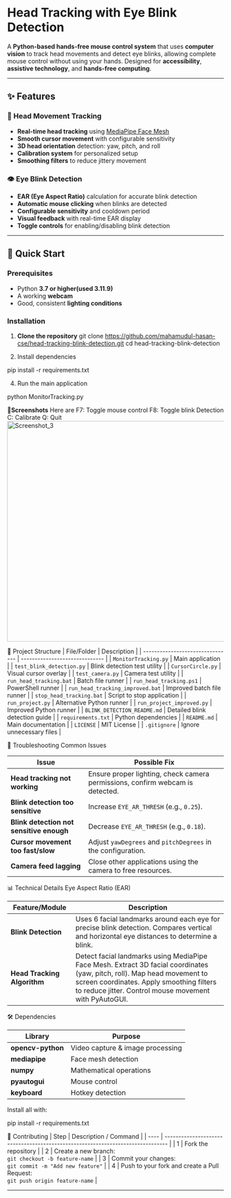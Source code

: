 # Head Tracking with Eye Blink Detection

A **Python-based hands-free mouse control system** that uses **computer vision** to track head movements and detect eye blinks, allowing complete mouse control without using your hands. Designed for **accessibility**, **assistive technology**, and **hands-free computing**.

---

## ✨ Features

### 🎯 Head Movement Tracking
- **Real-time head tracking** using [MediaPipe Face Mesh](https://developers.google.com/mediapipe/solutions/vision/face_mesh)
- **Smooth cursor movement** with configurable sensitivity
- **3D head orientation** detection: yaw, pitch, and roll
- **Calibration system** for personalized setup
- **Smoothing filters** to reduce jittery movement

### 👁 Eye Blink Detection
- **EAR (Eye Aspect Ratio)** calculation for accurate blink detection
- **Automatic mouse clicking** when blinks are detected
- **Configurable sensitivity** and cooldown period
- **Visual feedback** with real-time EAR display
- **Toggle controls** for enabling/disabling blink detection

---

## 🚀 Quick Start

### Prerequisites
- Python **3.7 or higher(used 3.11.9)**
- A working **webcam**
- Good, consistent **lighting conditions**

### Installation

1. **Clone the repository**
   git clone https://github.com/mahamudul-hasan-cse/head-tracking-blink-detection.git
   cd head-tracking-blink-detection
   
3. Install dependencies

pip install -r requirements.txt

4. Run the main application

python MonitorTracking.py

**📸Screenshots**
Here are
F7: Toggle mouse control
F8: Toggle blink Detection
C: Calibrate
Q: Quit
<img width="1287" height="512" alt="Screenshot_3" src="https://github.com/user-attachments/assets/405b889c-a5da-4e22-a2e3-be7d3bd081e6" />

📁 Project Structure
| File/Folder                      | Description                    |
| -------------------------------- | ------------------------------ |
| `MonitorTracking.py`             | Main application               |
| `test_blink_detection.py`        | Blink detection test utility   |
| `CursorCircle.py`                | Visual cursor overlay          |
| `test_camera.py`                 | Camera test utility            |
| `run_head_tracking.bat`          | Batch file runner              |
| `run_head_tracking.ps1`          | PowerShell runner              |
| `run_head_tracking_improved.bat` | Improved batch file runner     |
| `stop_head_tracking.bat`         | Script to stop application     |
| `run_project.py`                 | Alternative Python runner      |
| `run_project_improved.py`        | Improved Python runner         |
| `BLINK_DETECTION_README.md`      | Detailed blink detection guide |
| `requirements.txt`               | Python dependencies            |
| `README.md`                      | Main documentation             |
| `LICENSE`                        | MIT License                    |
| `.gitignore`                     | Ignore unnecessary files       |


🔧 Troubleshooting
Common Issues

| Issue                                    | Possible Fix                                                                  |
| ---------------------------------------- | ----------------------------------------------------------------------------- |
| **Head tracking not working**            | Ensure proper lighting, check camera permissions, confirm webcam is detected. |
| **Blink detection too sensitive**        | Increase `EYE_AR_THRESH` (e.g., `0.25`).                                      |
| **Blink detection not sensitive enough** | Decrease `EYE_AR_THRESH` (e.g., `0.18`).                                      |
| **Cursor movement too fast/slow**        | Adjust `yawDegrees` and `pitchDegrees` in the configuration.                  |
| **Camera feed lagging**                  | Close other applications using the camera to free resources.                  |


📊 Technical Details
Eye Aspect Ratio (EAR)

| Feature/Module              | Description                                                                                                                                                                                                                    |
| --------------------------- | ------------------------------------------------------------------------------------------------------------------------------------------------------------------------------------------------------------------------------ |
| **Blink Detection**         | Uses 6 facial landmarks around each eye for precise blink detection. Compares vertical and horizontal eye distances to determine a blink.                                                                                      |
| **Head Tracking Algorithm** | Detect facial landmarks using MediaPipe Face Mesh. Extract 3D facial coordinates (yaw, pitch, roll). Map head movement to screen coordinates. Apply smoothing filters to reduce jitter. Control mouse movement with PyAutoGUI. |


🛠 Dependencies

| Library           | Purpose                          |
| ----------------- | -------------------------------- |
| **opencv-python** | Video capture & image processing |
| **mediapipe**     | Face mesh detection              |
| **numpy**         | Mathematical operations          |
| **pyautogui**     | Mouse control                    |
| **keyboard**      | Hotkey detection                 |


Install all with:

pip install -r requirements.txt

🤝 Contributing
| Step | Description / Command                                                           |
| ---- | ------------------------------------------------------------------------------- |
| 1    | Fork the repository                                                             |
| 2    | Create a new branch: <br>`git checkout -b feature-name`                         |
| 3    | Commit your changes: <br>`git commit -m "Add new feature"`                      |
| 4    | Push to your fork and create a Pull Request: <br>`git push origin feature-name` |

---
